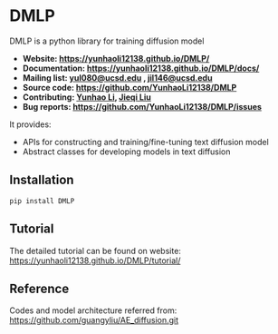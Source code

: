 # DMLP
DMLP is a python library for training diffusion model
- **Website: https://yunhaoli12138.github.io/DMLP/** 
- **Documentation: https://yunhaoli12138.github.io/DMLP/docs/** 
- **Mailing list: yul080@ucsd.edu , jil146@ucsd.edu** 
- **Source code: https://github.com/YunhaoLi12138/DMLP** 
- **Contributing: [Yunhao Li](https://github.com/YunhaoLi12138), [Jieqi Liu](https://github.com/DDDyylan)** 
- **Bug reports: https://github.com/YunhaoLi12138/DMLP/issues** 

It provides:

- APIs for constructing and training/fine-tuning text diffusion model 
- Abstract classes for developing models in text diffusion

## Installation
```
pip install DMLP
```

## Tutorial
The detailed tutorial can be found on website: https://yunhaoli12138.github.io/DMLP/tutorial/

## Reference
Codes and model architecture referred from: https://github.com/guangyliu/AE_diffusion.git
